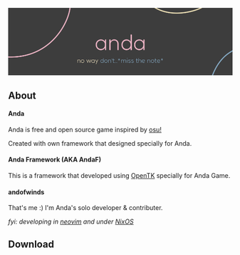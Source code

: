 ![Anda's header](/ReadmeRes/Readme_header.png)

## About
#### Anda
Anda is free and open source game inspired by [osu!](https://osu.ppy.sh/)

Created with own framework that designed specially for Anda.

#### Anda Framework (AKA AndaF)
This is a framework that developed using [OpenTK](https://opentk.net/) specially for Anda Game.

#### andofwinds
That's me :)
I'm Anda's solo developer & contributer. 

*fyi: developing in [neovim](https://neovim.io/) and under [NixOS](https://nixos.org/)*

## Download

